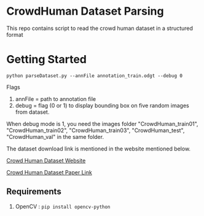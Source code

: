 # CrowdHuman Dataset Parsing
This repo contains script to read the crowd human dataset in a structured format

# Getting Started
```
python parseDataset.py --annFile annotation_train.odgt --debug 0
```
Flags 

1. annFile = path to annotation file
2. debug   = flag (0 or 1) to display bounding box on five random images from dataset.

When debug mode is 1, you need the images folder "CrowdHuman_train01", "CrowdHuman_train02", "CrowdHuman_train03", "CrowdHuman_test", "CrowdHuman_val" in the same folder.

The dataset download link is mentioned in the website mentioned below.

[Crowd Human Dataset Website](https://www.crowdhuman.org/)

[Crowd Human Dataset Paper Link](https://arxiv.org/pdf/1805.00123.pdf)

## Requirements

1. OpenCV : ```pip install opencv-python```